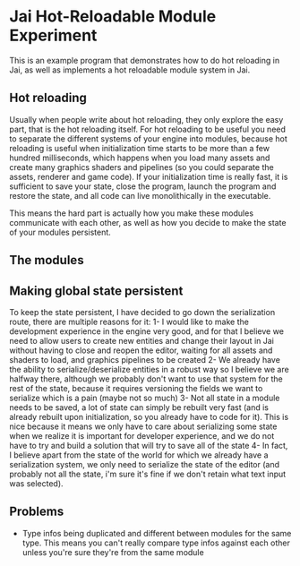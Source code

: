 # Jai Hot-Reloadable Module Experiment
This is an example program that demonstrates how to do hot reloading in Jai, as well as implements a hot reloadable module system in Jai.

## Hot reloading
Usually when people write about hot reloading, they only explore the easy part, that is the hot reloading itself.
For hot reloading to be useful you need to separate the different systems of your engine into modules, because hot reloading is useful when initialization time starts to be more than a few hundred milliseconds, which happens when you load many assets and create many graphics shaders and pipelines (so you could separate the assets, renderer and game code).
If your initialization time is really fast, it is sufficient to save your state, close the program, launch the program and restore the state, and all code can live monolithically in the executable.

This means the hard part is actually how you make these modules communicate with each other, as well as how you decide to make the state of your modules persistent.

## The modules

## Making global state persistent
To keep the state persistent, I have decided to go down the serialization route, there are multiple reasons for it:
1- I would like to make the development experience in the engine very good, and for that I believe we need to allow users to create new entities and change their layout in Jai without having to close and reopen the editor, waiting for all assets and shaders to load, and graphics pipelines to be created
2- We already have the ability to serialize/deserialize entities in a robust way so I believe we are halfway there, although we probably don't want to use that system for the rest of the state, because it requires versioning the fields we want to serialize which is a pain (maybe not so much)
3- Not all state in a module needs to be saved, a lot of state can simply be rebuilt very fast (and is already rebuilt upon initialization, so you already have to code for it). This is nice because it means we only have to care about serializing some state when we realize it is important for developer experience, and we do not have to try and build a solution that will try to save all of the state
4- In fact, I believe apart from the state of the world for which we already have a serialization system, we only need to serialize the state of the editor (and probably not all the state, i'm sure it's fine if we don't retain what text input was selected).

## Problems
* Type infos being duplicated and different between modules for the same type. This means you can't really compare type infos against each other unless you're sure they're from the same module
